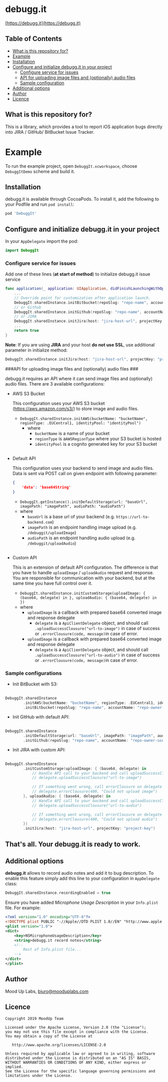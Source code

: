 # debugg.it #

[https://debugg.it](https://debugg.it)

## Table of Contents ##

+ [What is this repository for?](#what-is-this)
+ [Example](#example)
+ [Installation](#setup)
+ [Configure and initialize debugg.it in your project](#configure)
    * [Configure service for issues](#configure-issue)
    * [API for uploading image files and (optionally) audio files](#configure-api)
    * [Sample configuration](#configure-sample)
+ [Additional options](#extra-options)
+ [Author](#author)
+ [Licence](#licence)

<a name="what-is-this"/>

## What is this repository for? ##

This is a library, which provides a tool to report iOS application bugs directly into JIRA / GitHub/ BitBucket Issue Tracker.

<a name="example"/>

# Example

To run the example project, open `DebuggIt.xcworkspace`, choose `DebuggItDemo` scheme and build it.

<a name="setup"/>

## Installation ##

debugg.it is available through CocoaPods. To install it, add the following to your Podfile and run `pod install`:
```ruby
pod 'DebuggIt'
```
<a name="configure"/>

## Configure and initialize debugg.it in your project ##

In your `AppDelegate` import the pod:
```swift
import DebuggIt
```

<a name="configure-issue"/>

### Configure service for issues ###

Add one of these lines (**at start of method**) to initialize debugg.it issue service

```swift
func application(_ application: UIApplication, didFinishLaunchingWithOptions launchOptions: [UIApplicationLaunchOptionsKey: Any]?) -> Bool {
    ...
    // Override point for customization after application launch.
    DebuggIt.sharedInstance.initBitbucket(repoSlug: "repo-name", accountName: "repo-owner-username")
    // or Github
    DebuggIt.sharedInstance.initGithub(repoSlug: "repo-name", accountName: "repo-owner-username")
    // or JIRA
    DebuggIt.sharedInstance.initJira(host: "jira-host-url", projectKey: "project-key")
    ...
    return true
}
```

**Note**: If you are using **JIRA** and your host **do not use SSL**, use additional parameter in initialize method:

```swift
DebuggIt.sharedInstance.initJira(host: "jira-host-url", projectKey: "project-key", usesHttps: false)
```

<a name="configure-api"/>

###API for uploading image files and (optionally) audio files ###

debugg.it requires an API where it can send image files and (optionally) audio files. There are 3 available configurations:

+ AWS S3 Bucket

    This configuration uses your AWS S3 bucket (https://aws.amazon.com/s3/) to store image and audio files.

    * `DebuggIt.sharedInstance.initAWS(bucketName: "bucketName", regionType: .EUCentral1, identityPool: "identityPool")`
        * where
            * `bucketName` is a name of your bucket
            * `regionType` is a`AWSRegionType` where your S3 bucket is hosted
            * `identityPool` is a cognito generated key for your S3 bucket

##

+ Default API

    This configuration uses your backend to send image and audio files. Data is sent via POST call on given endpoint with following parameter:
    ```json
    {
        'data': 'base64String'
    }
    ```
    * `DebuggIt.getInstance().initDefaultStorage(url: "baseUrl", imagePath: "imagePath", audioPath: "audioPath")`
    * where
        * `baseUrl` is a base url of your backend (e.g. `https://url-to-backend.com`)
        * `imagePath` is an endpoint handling image upload (e.g. `/debuggit/uploadImage`)
        * `audioPath` is an endpoint handling audio upload (e.g. `/debuggit/uploadAudio`)
##

+ Custom API

    This is an extension of default API configuration. The difference is that you have to handle `uploadImage` / `uploadAudio` request and response. You are responsible for communication with your backend, but at the same time you have full control over it.

    * `DebuggIt.sharedInstance.initCustomStorage(uploadImage: { (base64, delegate) in }, uploadAudio: { (base64, delegate) in })`
    * where
        * `uploadImage` is a callback with prepared base64 converted image and response delegate
            * `delegate` is a `ApiClientDelegate` object, and should call `.uploadSuccessClousure("url-to-image")` in case of success or `.errorClousure(code, message)`in case of error.
        * `uploadImage` is a callback with prepared base64 converted image and response delegate
            * `delegate` is a `ApiClientDelegate` object, and should call `.uploadSuccessClousure("url-to-audio")` in case of success or `.errorClousure(code, message)`in case of error.

<a name="configure-sample"/>

### Sample configurations ###

+ Init BitBucket with S3:
##
```swift
DebuggIt.sharedInstance
        .initAWS(bucketName: "bucketName", regionType: .EUCentral1, identityPool: "identityPool")
        .initBitbucket(repoSlug: "repo-name", accountName: "repo-owner-username")
```

+ Init GitHub with default API:
##
```swift
DebuggIt.sharedInstance
        .initDefaultStorage(url: "baseUrl", imagePath: "imagePath", audioPath: "audioPath")
        .initGithub(repoSlug: "repo-name", accountName: "repo-owner-username")
```

+ Init JIRA with custom API:
##
```swift
DebuggIt.sharedInstance
        .initCustomStorage(uploadImage: { (base64, delegate) in
            // Handle API call to your backend and call uploadSuccessClousure on delegate with url
            // delegate.uploadSuccessClousure("url-to-image")

            // If something went wrong, call errorClousure on delegate
            // delegate.errorClousure(400, "Could not upload image")
        }, uploadAudio: { (base64, delegate) in
            // Handle API call to your backend and call uploadSuccessClousure on delegate with url
            // delegate.uploadSuccessClousure("url-to-audio")

            // If something went wrong, call errorClousure on delegate
            // delegate.errorClousure(400, "Could not upload audio")    
        })
        .initJira(host: "jira-host-url", projectKey: "project-key")
```
## That's all. Your debugg.it is ready to work. ##

<a name="extra-options"/>

## Additional options

**debugg.it** allows to record audio notes and add it to bug description. To enable this feature simply add this line to your configuration in `AppDelegate` class:


```swift
DebuggIt.sharedInstance.recordingEnabled = true
```

Ensure you have added _Microphone Usage Description_ in your `Info.plist` file. For example:
```xml
<?xml version="1.0" encoding="UTF-8"?>
<!DOCTYPE plist PUBLIC "-//Apple//DTD PLIST 1.0//EN" "http://www.apple.com/DTDs/PropertyList-1.0.dtd">
<plist version="1.0">
<dict>
	<key>NSMicrophoneUsageDescription</key>
	<string>debugg.it record notes</string>
	<!-- 
		Rest of Info.plist file... 
	-->
</dict>
</plist>
```

<a name="author"/>

## Author

Mood Up Labs, biuro@mooduplabs.com

<a name="licence"/>

## Licence ##

```
Copyright 2019 MoodUp Team

Licensed under the Apache License, Version 2.0 (the "License");
you may not use this file except in compliance with the License.
You may obtain a copy of the License at

   http://www.apache.org/licenses/LICENSE-2.0

Unless required by applicable law or agreed to in writing, software
distributed under the License is distributed on an "AS IS" BASIS,
WITHOUT WARRANTIES OR CONDITIONS OF ANY KIND, either express or implied.
See the License for the specific language governing permissions and
limitations under the License.
```